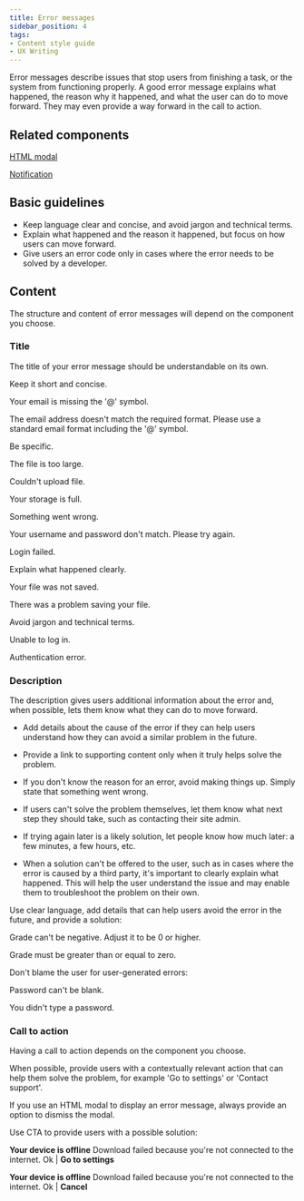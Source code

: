 ```yaml
---
title: Error messages
sidebar_position: 4
tags:
- Content style guide
- UX Writing
---
```


Error messages describe issues that stop users from finishing a task, or the system from functioning properly. A good error message explains what happened, the reason why it happened, and what the user can do to move forward. They may even provide a way forward in the call to action.

## Related components

[HTML modal](https://componentlibrary.moodle.com/admin/tool/componentlibrary/docspage.php/moodle/components/dom-modal/)

[Notification](https://componentlibrary.moodle.com/admin/tool/componentlibrary/docspage.php/moodle/components/notifications/)

## Basic guidelines

- Keep language clear and concise, and avoid jargon and technical terms.
- Explain what happened and the reason it happened, but focus on how users can move forward.
- Give users an error code only in cases where the error needs to be solved by a developer.

## Content

The structure and content of error messages will depend on the component you choose.

### Title

The title of your error message should be understandable on its own.

Keep it short and concise.

<ValidExample title="Do">

Your email is missing the '@' symbol.

</ValidExample>

<InvalidExample title="Don't">

The email address doesn't match the required format. Please use a standard email format including the '@' symbol.

</InvalidExample>

Be specific.

<ValidExample title="Do">

The file is too large.

</ValidExample>

<InvalidExample title="Don't">

Couldn't upload file.

</InvalidExample>

<ValidExample title="Do">

Your storage is full.

</ValidExample>

<InvalidExample title="Don't">

Something went wrong.

</InvalidExample>

<ValidExample title="Do">

Your username and password don't match. Please try again.

</ValidExample>

<InvalidExample title="Don't">

Login failed.

</InvalidExample>

Explain what happened clearly.

<ValidExample title="Do">

Your file was not saved.

</ValidExample>

<InvalidExample title="Don't">

There was a problem saving your file.

</InvalidExample>

Avoid jargon and technical terms.

<ValidExample title="Do">

Unable to log in.

</ValidExample>

<InvalidExample title="Don't">

Authentication error.

</InvalidExample>

### Description

The description gives users additional information about the error and, when possible, lets them know what they can do to move forward.

- Add details about the cause of the error if they can help users understand how they can avoid a similar problem in the future.

- Provide a link to supporting content only when it truly helps solve the problem.

- If you don't know the reason for an error, avoid making things up. Simply state that something went wrong.

- If users can't solve the problem themselves, let them know what next step they should take, such as contacting their site admin.

- If trying again later is a likely solution, let people know how much later: a few minutes, a few hours, etc.

- When a solution can't be offered to the user, such as in cases where the error is caused by a third party, it's important to clearly explain what happened. This will help the user understand the issue and may enable them to troubleshoot the problem on their own.

Use clear language, add details that can help users avoid the error in the future, and provide a solution:

<ValidExample title="Do">

Grade can't be negative. Adjust it to be 0 or higher.

</ValidExample>

<InvalidExample title="Don't">

Grade must be greater than or equal to zero.

</InvalidExample>

Don't blame the user for user-generated errors:

<ValidExample title="Do">

Password can't be blank.

</ValidExample>

<InvalidExample title="Don't">

You didn't type a password.

</InvalidExample>

### Call to action

Having a call to action depends on the component you choose.

When possible, provide users with a contextually relevant action that can help them solve the problem, for example 'Go to settings' or 'Contact support'.

If you use an HTML modal to display an error message, always provide an option to dismiss the modal.

Use CTA to provide users with a possible solution:

<ValidExample title="Do">

**Your device is offline**
Download failed because you're not connected to the internet.
Ok | **Go to settings**

</ValidExample>

<InvalidExample title="Don't">

**Your device is offline**
Download failed because you're not connected to the internet.
Ok | **Cancel**

</InvalidExample>
